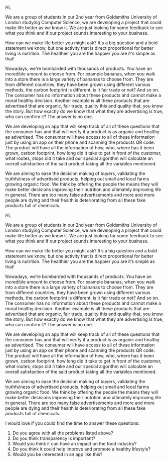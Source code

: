  Hi,

We are a group of students in our 2nd year from Goldsmiths University of London studying Computer Science, we are developing a project that could make life better as we know it. We are just looking for some feedback to see what you think and if our project sounds interesting to your business.

How can we make life better you might ask? It's a big question and a bold statement we know, but one activity that is direct proportional for better living is nutrition. The healthier you are the happier you are it's simple as that!

Nowadays, we're bombarded with thousands of products. You have an incredible amount to choose from. For example bananas, when you walk into a store there is a large variety of bananas to choose from. They are from different countries, they have been grown using different various methods, the carbon footprint is different, is it fair trade or not? And so on. The consumer has no information about these products and cannot make a moral healthy decision. Another example is all these products that are advertised that are organic, fair trade, quality this and quality that, you know the story. But how exactly do we know that what they are advertising is true, who can confirm it? The answer is no one.

We are developing an app that will keep track of all of these questions that the consumer has and that will verify if a product is as organic and healthy as advertised. The consumer will have access to all of these information just by using an app on their phone and scanning the products QR code. The product will have all the information of how, who, where has it been grown, carbon footprint, how long did it take to get in front of the customer, what routes, stops did it take and our special algorithm will calculate an overall satisfaction of the said product taking all the variables mentioned.

We are aiming to ease the decision making of buyers, validating the truthfulness of advertised products, helping out small and local farms growing organic food. We think by offering the people the means they will make better decisions improving their nutrition and ultimately improving life in general. There are too many false advertisements and more and more people are dying and their health is deteriorating from all these fake products full of chemicals.

Hi,

We are a group of students in our 2nd year from Goldsmiths University of London studying Computer Science, we are developing 
a project that could make life better as we know it. We are just looking for some feedback to see what you think and if our 
project sounds interesting to your business.

How can we make life better you might ask? 
It’s a big question and a bold statement we know, but one activity that is direct proportional for better living is nutrition.
The healthier you are the happier you are it’s simple as that!

Nowadays, we’re bombarded with thousands of products. You have an incredible amount to choose from. 
For example bananas, when you walk into a store there is a large variety of bananas to choose from. 
They are from different countries, they have been grown using different various methods, the carbon footprint is different, 
is it fair trade or not? And so on. The consumer has no information about these products and cannot make a moral healthy 
decision. Another example is all these products that are advertised that are organic, fair trade, quality this and quality that,
you know the story. But how exactly do we know that what they are advertising is true, who can confirm it? 
The answer is no one. 

We are developing an app that will keep track of all of these questions that the consumer has and that will verify if a product
is as organic and healthy as advertised. The consumer will have access to all of these information just by using an app on 
their phone and scanning the products QR code. The product will have all the information of how, who, where has it been grown, 
carbon footprint, how long did it take to get in front of the customer, what routes, stops did it take and our special 
algorithm will calculate an overall satisfaction of the said product taking all the variables mentioned. 

We are aiming to ease the decision making of buyers, validating the truthfulness of advertised products, helping out small and 
local farms growing organic food. We think by offering the people the means they will make better decisions improving their
nutrition and ultimately improving life in general. There are too many false advertisements and more and more people are dying 
and their health is deteriorating from all these fake products full of chemicals. 

I would love if you could find the time to answer these questions:

1. Do you agree with all the problems listed above?
2. Do you think transparency is important?
3. Would you think it can have an impact on the food industry?
4. Do you think it could help improve and promote a healthy lifestyle?
5. Would you be interested in an app like this?